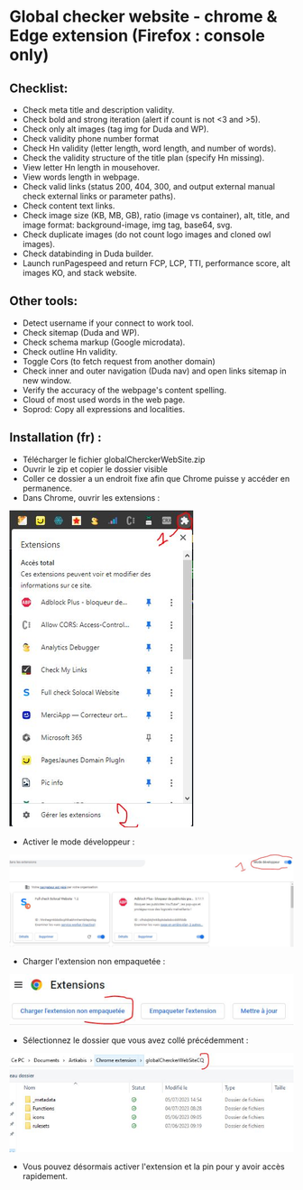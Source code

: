 # Global checker website - chrome & Edge extension (Firefox : console only)


## Checklist:
- Check meta title and description validity.
- Check bold and strong iteration (alert if count is not <3 and >5).
- Check only alt images (tag img for Duda and WP).
- Check validity phone number format
- Check Hn validity (letter length, word length, and number of words).
- Check the validity structure of the title plan (specify Hn missing).
- View letter Hn length in mousehover.
- View words length in webpage.
- Check valid links (status 200, 404, 300, and output external manual check external links or parameter paths).
- Check content text links.
- Check image size (KB, MB, GB), ratio (image vs container), alt, title, and image format: background-image, img tag, base64, svg.
- Check duplicate images (do not count logo images and cloned owl images).
- Check databinding in Duda builder.
- Launch runPagespeed and return FCP, LCP, TTI, performance score, alt images KO, and stack website.

## Other tools:
- Detect username if your connect to work tool.
- Check sitemap (Duda and WP).
- Check schema markup (Google microdata).
- Check outline Hn validity.
- Toggle Cors (to fetch request from another domain)
- Check inner and outer navigation (Duda nav) and open links sitemap in new window.
- Verify the accuracy of the webpage's content spelling.
- Cloud of most used words in the web page.
- Soprod: Copy all expressions and localities.

## Installation (fr) :
- Télécharger le fichier globalCherckerWebSite.zip
- Ouvrir le zip et copier le dossier visible
- Coller ce dossier a un endroit fixe afin que Chrome puisse y accéder en permanence.
- Dans Chrome, ouvrir les extensions : 

![open chrome](https://github.com/artkabis/toolsWP/blob/main/Solocal%20tools%2C%20tips%20%26%20fix/tools-cq-checker/Chrome-extension/globalCheckerWebsite/medias/open-extensions.JPG)
- Activer le mode développeur :

![open chrome](https://github.com/artkabis/toolsWP/blob/main/Solocal%20tools%2C%20tips%20%26%20fix/tools-cq-checker/Chrome-extension/globalCheckerWebsite/medias/mode-dev.JPG)
- Charger l'extension non empaquetée :

![open chrome](https://github.com/artkabis/toolsWP/blob/main/Solocal%20tools%2C%20tips%20%26%20fix/tools-cq-checker/Chrome-extension/globalCheckerWebsite/medias/extension-empaquetee.JPG)
- Sélectionnez le dossier que vous avez collé précédemment :

![open chrome](https://github.com/artkabis/toolsWP/blob/main/Solocal%20tools%2C%20tips%20%26%20fix/tools-cq-checker/Chrome-extension/globalCheckerWebsite/medias/selection-dossier-extension.JPG)
- Vous pouvez désormais activer l'extension et la pin pour y avoir accès rapidement.

